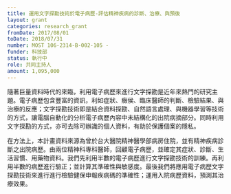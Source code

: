 ```yaml
---
title: 運用文字探勘技術於電子病歷-評估精神疾病的診斷、治療、與預後
layout: grant
categories: research_grant
fromDate: 2017/08/01
toDate: 2018/07/31
number: MOST 106-2314-B-002-105 -
funder: 科技部
status: 執行中
role: 共同主持人
amount: 1,095,000
---
```


隨著巨量資料時代的來臨，利用電子病歷來進行文字探勘是近年來熱門的研究主題。電子病歷包含豐富的資訊，利如症狀、癥侯、臨床醫師的判斷、檢驗結果、與治療的反應；文字探勘技術即是結合資料探勘、自然語言處理、與機器學習等技術的方式，讓電腦自動化的分析電子病歷內容中未結構化的出院病摘部分。同時利用文字探勘的方式，亦可去除可辦識的個人資料，有助於保護個案的隱私。

在方法上，本計畫資料來源為曾於台大醫院精神醫學部病房住院，並有精神疾病診斷之出院病歷。由兩位精神科專科醫師，回顧電子病歷，並確定其症狀、診斷、生活習慣、用藥物資料。我們先利用半數的電子病歷進行文字探勘技術的訓練。再利用半數的病歷進行驗正；並計算其準確性與敏感度。最後我們將應用電子病歷文字探勘技術來進行進行檢驗健保申報疾病碼的準確性；運用入院病歷資料，預測其治療效果。